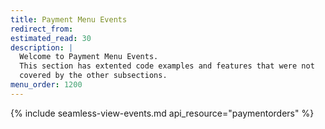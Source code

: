```yaml
---
title: Payment Menu Events
redirect_from:
estimated_read: 30
description: |
  Welcome to Payment Menu Events.
  This section has extented code examples and features that were not
  covered by the other subsections.
menu_order: 1200
---
```


{% include seamless-view-events.md api_resource="paymentorders" %}
